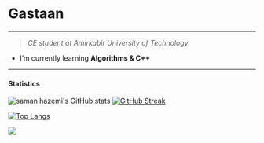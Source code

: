 # Gastaan
___
> *CE student at Amirkabir University of Technology*
*  I’m currently learning **Algorithms & C++** 
___
#### Statistics
![saman hazemi's GitHub stats](https://github-readme-stats.vercel.app/api?username=Gastaan&count_private=true&theme=gotham)
 [![GitHub Streak](http://github-readme-streak-stats.herokuapp.com?user=Gastaan&theme=gotham&date_format=%5BY.%5Dn.j)](https://git.io/streak-stats) 

[![Top Langs](https://github-readme-stats.vercel.app/api/top-langs/?username=Gastaan&layout=compact&theme=gotham)](https://github.com/anuraghazra/github-readme-stats)

![](https://komarev.com/ghpvc/?username=Gastaan&color=076d42&style=flat)